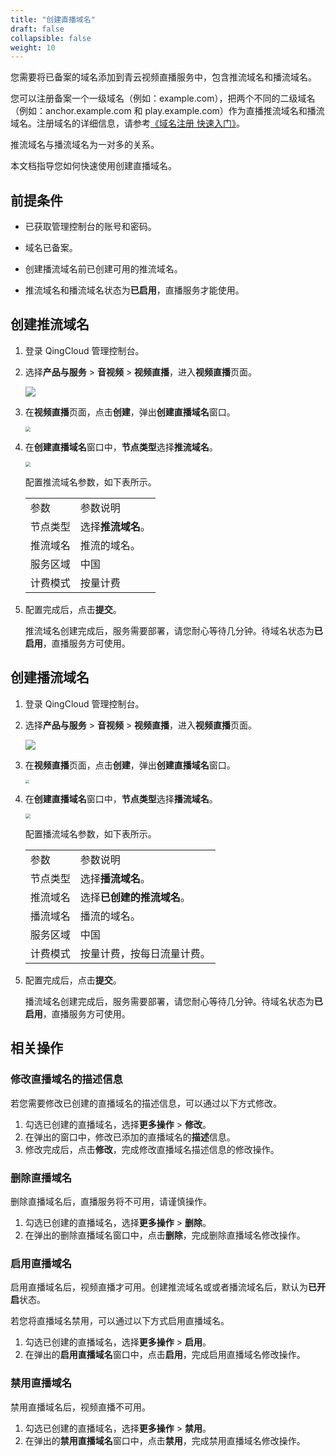 ```yaml
---
title: "创建直播域名"
draft: false
collapsible: false
weight: 10
---
```


您需要将已备案的域名添加到青云视频直播服务中，包含推流域名和播流域名。

您可以注册备案一个一级域名（例如：example.com），把两个不同的二级域名（例如：anchor.example.com 和 play.example.com）作为直播推流域名和播流域名。注册域名的详细信息，请参考[《域名注册 快速入门》](https://docsv3.qingcloud.com/site/domain/quickstart/quick_start/)。

推流域名与播流域名为一对多的关系。

本文档指导您如何快速使用创建直播域名。

## 前提条件

- 已获取管理控制台的账号和密码。

- 域名已备案。

- 创建播流域名前已创建可用的推流域名。

- 推流域名和播流域名状态为**已启用**，直播服务才能使用。

## 创建推流域名

1. 登录 QingCloud 管理控制台。

2. 选择**产品与服务** > **音视频** > **视频直播**，进入**视频直播**页面。

   ![](../../_images/qs_app_list.png)

3. 在**视频直播**页面，点击**创建**，弹出**创建直播域名**窗口。

   <img src="../../_images/um_create_doname.png" style="zoom:50%;" />

4. 在**创建直播域名**窗口中，**节点类型**选择**推流域名**。

   <img src="../../_images/um_create_pushstream.png" style="zoom:50%;" />

   配置推流域名参数，如下表所示。

   <table class="table table-bordered table-striped table-condensed">
     <tr>
       <td>参数</td>
       <td>参数说明</td>
     </tr>
     <tr>
       <td>节点类型</td>
       <td>选择<b>推流域名</b>。</td>
     </tr>
       <tr>
       <td>推流域名</td>
       <td>推流的域名。</td>
     </tr>
        <tr>
       <td>服务区域</td>
       <td>中国</td>
     </tr>
          <tr>
       <td>计费模式</td>
       <td>按量计费</td>
     </tr>
   </table>

5. 配置完成后，点击**提交**。

   推流域名创建完成后，服务需要部署，请您耐心等待几分钟。待域名状态为**已启用**，直播服务方可使用。

## 创建播流域名

1. 登录 QingCloud 管理控制台。

2. 选择**产品与服务** > **音视频** > **视频直播**，进入**视频直播**页面。

   ![](../../_images/qs_app_list.png)

3. 在**视频直播**页面，点击**创建**，弹出**创建直播域名**窗口。

   <img src="../../_images/um_create_doname.png" style="zoom:40%;" />

4. 在**创建直播域名**窗口中，**节点类型**选择**播流域名**。

   <img src="../../_images/um_create_playstream.png" style="zoom:50%;" />

   配置播流域名参数，如下表所示。

   <table class="table table-bordered table-striped table-condensed">
     <tr>
       <td>参数</td>
       <td>参数说明</td>
     </tr>
     <tr>
       <td>节点类型</td>
       <td>选择<b>播流域名</b>。</td>
     </tr>
     <tr>
       <td>推流域名</td>
       <td>选择<b>已创建的推流域名</b>。</td>
     <tr>
       <td>播流域名</td>
       <td>播流的域名。</td>
     </tr>
        <tr>
       <td>服务区域</td>
       <td>中国</td>
     </tr>
          <tr>
       <td>计费模式</td>
       <td>按量计费，按每日流量计费。</td>
     </tr>
   </table>

5. 配置完成后，点击**提交**。

   播流域名创建完成后，服务需要部署，请您耐心等待几分钟。待域名状态为**已启用**，直播服务方可使用。

## 相关操作

### 修改直播域名的描述信息

若您需要修改已创建的直播域名的描述信息，可以通过以下方式修改。

1. 勾选已创建的直播域名，选择**更多操作** > **修改**。
2. 在弹出的窗口中，修改已添加的直播域名的**描述**信息。
3. 修改完成后，点击**修改**，完成修改直播域名描述信息的修改操作。

### 删除直播域名

删除直播域名后，直播服务将不可用，请谨慎操作。

1. 勾选已创建的直播域名，选择**更多操作** > **删除**。
2. 在弹出的删除直播域名窗口中，点击**删除**，完成删除直播域名修改操作。

### 启用直播域名

启用直播域名后，视频直播才可用。创建推流域名或或者播流域名后，默认为**已开启**状态。

若您将直播域名禁用，可以通过以下方式启用直播域名。

1. 勾选已创建的直播域名，选择**更多操作** > **启用**。
2. 在弹出的**启用直播域名**窗口中，点击**启用**，完成启用直播域名修改操作。

### 禁用直播域名

禁用直播域名后，视频直播不可用。

1. 勾选已创建的直播域名，选择**更多操作** > **禁用**。
2. 在弹出的**禁用直播域名**窗口中，点击**禁用**，完成禁用直播域名修改操作。



